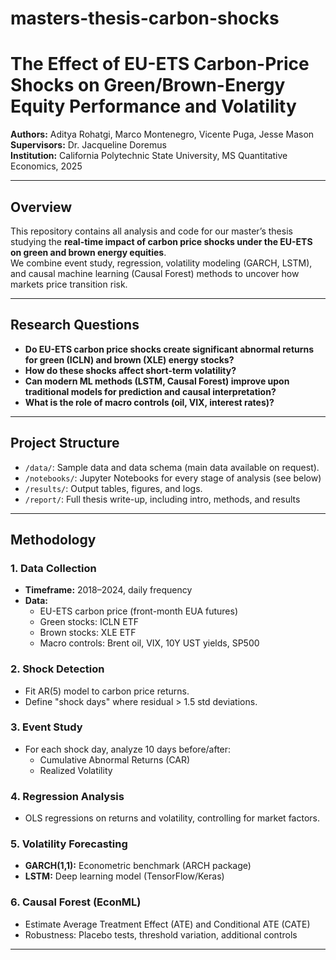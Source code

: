 # masters-thesis-carbon-shocks

# The Effect of EU-ETS Carbon-Price Shocks on Green/Brown-Energy Equity Performance and Volatility

**Authors:** Aditya Rohatgi, Marco Montenegro, Vicente Puga, Jesse Mason  
**Supervisors:** Dr. Jacqueline Doremus  
**Institution:** California Polytechnic State University, MS Quantitative Economics, 2025

---

## Overview

This repository contains all analysis and code for our master’s thesis studying the **real-time impact of carbon price shocks under the EU-ETS on green and brown energy equities**.  
We combine event study, regression, volatility modeling (GARCH, LSTM), and causal machine learning (Causal Forest) methods to uncover how markets price transition risk.

---

## Research Questions

- **Do EU-ETS carbon price shocks create significant abnormal returns for green (ICLN) and brown (XLE) energy stocks?**
- **How do these shocks affect short-term volatility?**
- **Can modern ML methods (LSTM, Causal Forest) improve upon traditional models for prediction and causal interpretation?**
- **What is the role of macro controls (oil, VIX, interest rates)?**

---

## Project Structure

- `/data/`: Sample data and data schema (main data available on request).
-  `/notebooks/`: Jupyter Notebooks for every stage of analysis (see below)
- `/results/`: Output tables, figures, and logs.
- `/report/`: Full thesis write-up, including intro, methods, and results

---

## Methodology

### **1. Data Collection**
- **Timeframe:** 2018–2024, daily frequency
- **Data:**  
  - EU-ETS carbon price (front-month EUA futures)
  - Green stocks: ICLN ETF
  - Brown stocks: XLE ETF
  - Macro controls: Brent oil, VIX, 10Y UST yields, SP500

### **2. Shock Detection**
- Fit AR(5) model to carbon price returns.
- Define "shock days" where residual > 1.5 std deviations.

### **3. Event Study**
- For each shock day, analyze 10 days before/after:  
  - Cumulative Abnormal Returns (CAR)  
  - Realized Volatility

### **4. Regression Analysis**
- OLS regressions on returns and volatility, controlling for market factors.

### **5. Volatility Forecasting**
- **GARCH(1,1):** Econometric benchmark (ARCH package)
- **LSTM:** Deep learning model (TensorFlow/Keras)

### **6. Causal Forest (EconML)**
- Estimate Average Treatment Effect (ATE) and Conditional ATE (CATE)  
- Robustness: Placebo tests, threshold variation, additional controls

---
